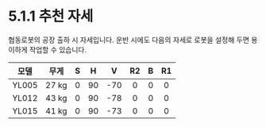 ﻿# 5.1.1 추천 자세

협동로봇의 공장 출하 시 자세입니다. 운반 시에도 다음의 자세로 로봇을 설정해 두면 용이하게 작업할 수 있습니다.

| **모델** | **무게** | **S** | **H** | **V** | **R2** | **B** | **R1** |
| :----: | :----: | :---: | :---: | :---: | :----: | :---: | :----: |
|  YL005 |  27 kg |   0   |   90  |  -70  |    0   |   0   |    0   |
|  YL012 |  43 kg |   0   |   90  |  -78  |    0   |   0   |    0   |
|  YL015 |  41 kg |   0   |   90  |  -73  |    0   |   0   |    0   |
